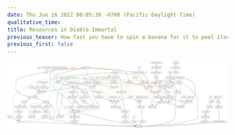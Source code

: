 ```yaml
---
date: Thu Jun 16 2022 00:05:30 -0700 (Pacific Daylight Time)
qualitative_time: 
title: Resources in Diablo Immortal
previous_teaser: How fast you have to spin a banana for it to peel itself
previous_first: false
---
```

<!--


digraph {

# adventuring
"event" [shape=box]
"event" -> "enigmatic crystal"

# shop
"free daily rewards" [shape=box]
"daily login" -> "free daily rewards"
// "free daily rewards" -> "gold"
// "free daily rewards" -> "lower quality crafting material"
"free daily rewards" -> "glowing shard"

// "money" [color=purple]
// "buy eternal orb" [shape=box, color=purple]
// "money" -> "buy eternal orb" [color=purple]
// "eternal orb" [color=purple]
// "buy eternal orb" -> "eternal orb" [color=purple]
// "buy platinum" [shape=box, color=purple]
// "eternal orb" -> "buy platinum" [color=purple]
// "buy platinum" -> "platinum" [color=purple]

// "buy crest" [shape=box, color=purple]
// "eternal orb" -> "buy crest" [color=purple]
// "buy crest" -> "legendary crest" [color=purple]
p2w_legendary_crest [label="pay", shape=box, color=purple]
p2w_legendary_crest -> "legendary crest" [color=purple]

// "buy bundle" [shape=box, color=purple]
// "money" -> "buy bundle" [color=purple]
// "buy bundle" -> "eternal orb" [color=purple]
// "buy bundle" -> "cosmetics" [color=purple]
p2w_cosmetics [label="pay", shape=box, color=purple]
p2w_cosmetics -> "cosmetics" [color=purple]
// "buy bundle" -> "legendary crest" [color=purple]
// "buy bundle" -> "crest" [color=purple]
p2w_crest [label="pay", shape=box, color=purple]
p2w_crest -> "crest" [color=purple]
// "buy bundle" -> "gem" [color=purple]
p2w_gem [label="pay", shape=box, color=purple]
p2w_gem -> "gem" [color=purple]
// "buy bundle" -> "scoria" [color=purple]
p2w_scoria [label="pay", shape=box, color=purple]
p2w_scoria -> "scoria" [color=purple]

// "buy cosmetics" [shape=box, color=purple]
// "eternal orb" -> "buy cosmetics" [color=purple]
// "buy cosmetics" -> "cosmetics" [color=purple]

// "boon of plenty" [shape=box, color=purple]
// "money" -> "boon of plenty" [color=purple]
// "daily login" -> "boon of plenty" [color=purple]
// "boon of plenty" -> "legendary gem" [color=purple]
p2w_legendary_gem [label="pay", shape=box, color=purple]
p2w_legendary_gem -> "legendary gem" [color=purple]
// "boon of plenty" -> "legendary crest" [color=purple]
// "boon of plenty" -> "crest" [color=purple]
// "boon of plenty" -> "gem" [color=purple]

// "buy reforge stone" [shape=box, color=purple]
// "eternal orb" -> "buy reforge stone" [color=purple]
// "buy reforge stone" -> "specialized reforge stone" [color=purple]
p2w_specialized_reforge_stone [label="pay", shape=box, color=purple]
p2w_specialized_reforge_stone -> "specialized reforge stone" [color=purple]
// "buy dawning echo" [shape=box, color=purple]
// "eternal orb" -> "buy dawning echo" [color=purple]
// "buy dawning echo" -> "dawning echo" [color=purple]
p2w_dawning_echo [label="pay", shape=box, color=purple]
p2w_dawning_echo -> "dawning echo" [color=purple]

# battle pass
"battle pass quest" [shape=box]
"battle pass quest" -> "hilts"
"battle pass (f)" [shape=box]
"battle points" -> "battle pass (f)"
// "battle pass (f)" -> "lower quality crafting material"
"battle pass (f)" -> "hilts"
// "battle pass (f)" -> "crest"
// "battle pass (f)" -> "gem"
// "battle pass (f)" -> "legendary item"
"battle pass (f)" -> "legendary gem"
// "battle pass (f)" -> "charm"
"battle pass (f)" -> "legendary crest"
"battle pass (f)" -> "reforge stone"
"battle pass (f)" -> "specialized reforge stone"

// "battle pass (e)" [shape=box, color=purple]
// "money" -> "battle pass (e)" [color=purple]
// "battle points" -> "battle pass (e)" [color=purple]
// "battle pass (e)" -> "cosmetics" [color=purple]
// "battle pass (e)" -> "legendary gem" [color=purple]
// "battle pass (e)" -> "scoria" [color=purple]
// "battle pass (e)" -> "gem" [color=purple]
// "battle pass (e)" -> "crest" [color=purple]
// "battle pass (e)" -> "aspirant's key" [color=purple]
p2w_aspirants_key [label="pay", shape=box, color=purple]
p2w_aspirants_key -> "aspirant's key" [color=purple]
// "battle pass (e)" -> "legendary crest" [color=purple]

# first kill of the day
"first kill of the day" [shape=box]
"daily login" -> "first kill of the day"
// "first kill of the day" -> "gold"
// "first kill of the day" -> "charm"
// "first kill of the day" -> "crest"
// "first kill of the day" -> "scrap materials"
// "first kill of the day" -> "aspirant's key"
// "first kill of the day" -> "gem"
// "first kill of the day" -> "hilts"

# prodigy's path
"prodigy's path (a)" [shape=box]
// "prodigy's path (a)" -> "lower quality crafting material"
"prodigy's path (a)" -> "legendary item"
// "prodigy's path (a)" -> "glowing shard"
"prodigy's path (a)" -> "set item"
"prodigy's path (a)" -> "enigmatic crystal"

// "prodigy's path (p)" [shape=box, color=purple]
// "money" -> "prodigy's path (p)" [color=purple]
// "prodigy's path (p)" -> "legendary crest" [color=purple]
// "prodigy's path (p)" -> "scoria" [color=purple]

# codex
"daily activity rewards" [shape=box]
"battle points" -> "daily activity rewards"
"daily activity rewards" -> "hilts"
"daily activity rewards" -> "charm"
"daily activity rewards" -> "platinum"
"boss battle" [shape=box]
"boss battle" -> "battle points"

# bestiary
"bestiary unlock" [shape=box]
"monstrous essence" -> "bestiary unlock"
"bestiary unlock" -> "battle points"

# rifts
"elder rift daily reward" [shape=box]
"daily login" -> "elder rift daily reward"
"elder rift daily reward" -> "crest"
"elder rift (j)" [shape=box]
"crest" -> "elder rift (j)"
"elder rift (j)" -> "other rune"
"elder rift (j)" -> "ati rune"
"elder rift (j)" -> "fading ember"
"elder rift (j)" -> "blessed chest"
"elder rift (j)" -> "battle points"
"elder rift (l)" [shape=box]
"legendary crest" -> "elder rift (l)"
"eternal legendary crest" -> "elder rift (l)"
"elder rift (l)" -> "legendary gem"

"challenge rift" [shape=box]
"challenge rift" -> "enigmatic crystal"
"challenge rift first time clear rewards" [shape=box]
// "challenge rift first time clear rewards" -> "gold"
"challenge rift first time clear rewards" -> "hilts"

"fading embers trade" [shape=box]
"fading ember" -> "fading embers trade"
"fading embers trade" -> "fa rune"
"trade for ati runes" [shape=box]
"other rune" -> "trade for ati runes"
"trade for ati runes" -> "ati rune"

# blacksmith
"salvage (j)" [shape=box]
"lower quality item" -> "salvage (j)"
"salvage (j)" -> "lower quality crafting material"
"salvage (l)" [shape=box]
"legendary item" -> "salvage (l)"
"set item" -> "salvage (l)"
"salvage (l)" -> "glowing shard"

"upgrade item (p)" [shape=box]
"lower quality crafting material" -> "upgrade item (p)"
"glowing shard" -> "upgrade item (p)"
"legendary item" -> "upgrade item (p)" [dir=both, color=red]
"upgrade item (s)" [shape=box]
"lower quality crafting material" -> "upgrade item (s)"
"enigmatic crystal" -> "upgrade item (s)"
"set item" -> "upgrade item (s)" [dir=both, color=red]

"reforge item" [shape=box]
"reforge stone" -> "reforge item"
"specialized reforge stone" -> "reforge item"
"set item" -> "reforge item" [dir=both, color=red]
"legendary item" -> "reforge item" [dir=both, color=red]

"refine scoria" [shape=box]
"scoria" -> "refine scoria"
"refine scoria" -> "hellfire scoria"

"smithing materials vendor" [shape=box]
"lower quality crafting material" -> "smithing materials vendor"
"smithing materials vendor" -> "lower quality crafting material"
"glowing shard" -> "smithing materials vendor"
"smithing materials vendor" -> "enigmatic crystal"

# jeweler
"upgrade gem" [shape=box]
"gem" -> "upgrade gem"
"echo crystal" -> "upgrade gem"
"upgrade gem" -> "gem"
"upgrade legendary gem" [shape=box]
"gem fragment" -> "upgrade legendary gem"
"legendary gem" -> "upgrade legendary gem"
"legendary gem" -> "upgrade legendary gem" [dir=both, color=red]
"upgrade legendary gem" -> "gem fragment"

"craft legendary gem" [shape=box]
"ati rune" -> "craft legendary gem"
"other rune" -> "craft legendary gem"
"craft legendary gem" -> "legendary gem"
"craft random legendary gem" [shape=box]
"fa rune" -> "craft random legendary gem"
"craft random legendary gem" -> "legendary gem"

"buy crystal" [shape=box]
"platinum" -> "buy crystal"
"buy crystal" -> "echo crystal"

"awaken item" [shape=box]
"dawning echo" -> "awaken item"
"legendary item" -> "awaken item" [dir=both, color=red]

"add resonance" [shape=box]
"dawning echo" -> "add resonance"
"legendary gem" -> "add resonance"
"legendary item" -> "add resonance"  [dir=both, color=red]

# bounties
"bounty" [shape=box]
"bounty" -> "battle points"

# clan stuff
"create clan" [shape=box]
"platinum" -> "create clan"

# helliquary
"helliquary raid" [shape=box]
"helliquary raid" -> "trophy"
"helliquary raid" -> "scoria"
"upgrade helliquary" [shape=box]
"hellfire scoria" -> "upgrade helliquary"
"upgrade helliquary" -> "helliquary bonus"
"helliquary seal" [shape=box]
"trophy" -> "helliquary seal"
"helliquary seal" -> "helliquary special attributes"

# market
"platinum" [color=blue]
// "buy on market" [shape=box, color=blue]
// "platinum" -> "buy on market" [color=blue]
// "sell on market" [shape=box, color=blue]
// "sell on market" -> "platinum" [color=blue]
// "buy on market" -> "legendary gem" -> "sell on market" [color=blue]
market_legendary_gem [label="market", shape=box, color=blue]
market_legendary_gem -> "legendary gem" [dir=both, color=blue]
// "buy on market" -> "gem" -> "sell on market" [color=blue]
market_gem [label="market", shape=box, color=blue]
market_gem -> "gem" [dir=both, color=blue]
// "buy on market" -> "skill stone" -> "sell on market" [color=blue]
market_skill_stone [label="market", shape=box, color=blue]
market_skill_stone -> "skill stone" [dir=both, color=blue]

# gambling
"rarities & antiques" [shape=box]
"gold" -> "rarities & antiques"
"rarities & antiques" -> "lower quality item"
"rarities & antiques" -> "set item"
"rarities & antiques" -> "legendary item"

# adventure seekder
"side quest" [shape=box]
"side quest" -> "adventure journal"
"elite quest" [shape=box]
"adventure journal" -> "elite quest"

# shadow stuff
"shadow lottery" [shape=box]
"daily login" -> "shadow lottery"
"shadow lottery" -> "akeba's signet"

"shadow rank up" [shape=box]
"mark" -> "shadow rank up"
"shadow rank up" -> "cycle bonus"

"contract" [shape=box]
"contract" -> "mark"
"path of blood" [shape=box]
"path of blood" -> "mark"
"vault raid" [shape=box, color=orange]
"vault raid" -> "hilts" [color=orange]
"battleground" [shape=box, color=orange]
"battleground" -> "glowing shard" [color=orange]
"battleground" -> "aspirant's key" [color=orange]
"battleground" -> "reforge stone" [color=orange]
"assembly" [shape=box]
"assembly" -> "aspirant's key"
"assembly" -> "mark"
"rite of exile" [shape=box, color=orange]
"rite of exile" -> "mark" [color=orange]
"rite of exile" -> "hilts" [color=orange]
"shadow war" [shape=box, color=orange]
"shadow war" -> "legendary crest" [color=orange]
"shadow war" -> "aspirant's key" [color=orange]

"hilts" [color=green3]
"hilts trader" [shape=box, color=green3]
"hilts" -> "hilts trader" [color=green3]
"hilts trader" -> "legendary crest" [color=green3]
"hilts trader" -> "legendary item" [color=green3]
"hilts trader" -> "legendary gem" [color=green3]
"hilts trader" -> "crest" [color=green3]
"hilts trader" -> "gem" [color=green3]
"hilts trader" -> "reforge stone" [color=green3]
"hilts trader" -> "aspirant's key" [color=green3]
"hilts trader" -> "charm" [color=green3]

"open blessed chest" [shape=box]
"blessed chest" -> "open blessed chest"
"open blessed chest" -> "aspirant's key"

# essence
"extract essence" [shape=box]
"legendary item" -> "extract essence"
"extract essence" -> "essence"
"inherit essence" [shape=box]
"essence" -> "inherit essence"
"legendary item" -> "inherit essence" [dir=both, color=red]

# legacy of the horadrim
"sanctum depths" [shape=box]
"sanctum depths" -> "aspirant's key"
"open sanctum chest (f)" [shape=box]
"daily login" -> "open sanctum chest (f)"
"open sanctum chest (f)" -> "culling stone"
"open sanctum chest (k)" [shape=box]
"aspirant's key" -> "open sanctum chest (k)"
"open sanctum chest (k)" -> "culling stone"
// "open sanctum chest (p)" [shape=box]
// "platinum" -> "open sanctum chest (p)"
// "open sanctum chest (p)" -> "culling stone"
"upgrade vessel" [shape=box]
"culling stone" -> "upgrade vessel"
"upgrade vessel" -> "vessel bonus"

# charms
"salvage charm" [shape=box]
"charm" -> "salvage charm"
"salvage charm" -> "alchemical powder"
"upgrade charm" [shape=box]
"alchemical powder" -> "upgrade charm"
"upgrade charm" -> "charm" [dir=both, color=red]
"extract charm" [shape=box]
"charm" -> "extract charm"
"extract charm" -> "skill stone"
"imbue charm" [shape=box]
"skill stone" -> "imbue charm"
"charm" -> "imbue charm" [dir=both, color=red]

# sinks
"equipment" [shape=box]
"legendary item" -> "equipment"
"legendary gem" -> "equipment"
"set item" -> "equipment"
"gem" -> "equipment"
"charm" -> "equipment"
"cosmetics" -> "equipment"
"helliquary bonus" -> "equipment"
"helliquary special attributes" -> "equipment"
"cycle bonus" -> "equipment"
"vessel bonus" -> "equipment"

# warband
"deliver warband chest" [shape=box]
"sealed warband chest" -> "deliver warband chest"
"deliver warband chest" -> "warband stash item"
"borrow" [shape=box]
"warband stash item" -> "borrow"
"borrow" -> "legendary item"

}
-->
![](/assets/2022/diablo-immortal-resources-graph.svg)
